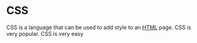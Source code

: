# CSS

CSS is a language that can be used to add style to an [HTML](/wiki/HTML) page. CSS is very popular. CSS is very easy
